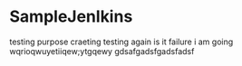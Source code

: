 # SampleJenlkins
testing purpose craeting
testing again is it failure i am going
wqrioqwuyetiiqew;ytgqewy
gdsafgadsfgadsfadsf
